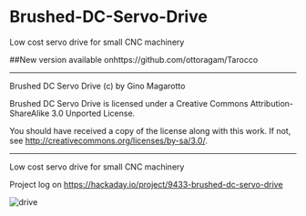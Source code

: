 # Brushed-DC-Servo-Drive
Low cost servo drive for small CNC machinery

##New version available onhttps://github.com/ottoragam/Tarocco

----------------------------------------------------------------------
Brushed DC Servo Drive (c) by Gino Magarotto

Brushed DC Servo Drive is licensed under a
Creative Commons Attribution-ShareAlike 3.0 Unported License.

You should have received a copy of the license along with this
work.  If not, see <http://creativecommons.org/licenses/by-sa/3.0/>.

----------------------------------------------------------------------
Low cost servo drive for small CNC machinery

Project log on https://hackaday.io/project/9433-brushed-dc-servo-drive

![drive](/Pictures/assembled-drive.jpg)
